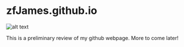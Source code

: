 # zfJames.github.io

![alt text](https://github.com/zfJames/zfJames.github.io/blob/master/1024x1024.png=100x100)

This is a preliminary review of my github webpage.  More to come later!
